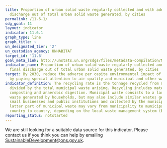 ```yaml
---
title: Proportion of urban solid waste regularly collected and with adequate final
  discharge out of total urban solid waste generated, by cities
permalink: /11-6-1/
sdg_goal: 11
layout: indicator
indicator: 11.6.1
graph_type: line
graph_title: ~
un_designated_tier: '2'
un_custodian_agency: UNHABITAT
target_id: '11.6'
goal_meta_link: http://unstats.un.org/sdgs/files/metadata-compilation/Metadata-Goal-11.pdf
indicator_name: Proportion of urban solid waste regularly collected and with adequate
  final discharge out of total urban solid waste generated, by cities
target: By 2030, reduce the adverse per capita environmental impact of cities, including
  by paying special attention to air quality and municipal and other waste management.
indicator_definition: The recycling rate is the tonnage recycled from municipal waste
  divided by the total municipal waste arising. Recycling includes material recycling,
  composting and anaerobic digestion. Municipal waste consists to a large extent of
  waste generated by households, but may also include similar wastes generated by
  small businesses and public institutions and collected by the municipality; this
  latter part of municipal waste may vary from municipality to municipality and from
  country to country, depending on the local waste management system (Eurostat, 2013)
reporting_status: notstarted
---
```


We are still looking for a suitable data source for this indicator. Please contact us if you think you can help by emailing <a href="mailto:SustainableDevelopment@ons.gov.uk">SustainableDevelopment@ons.gov.uk</a>.


